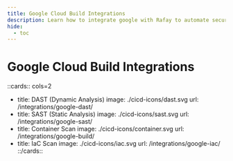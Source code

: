 ```yaml
---
title: Google Cloud Build Integrations
description: Learn how to integrate google with Rafay to automate security testing and deployment of your applications.
hide:
  - toc
---
```

<style>
.nt-card .nt-card-image{
  color: #005BFF;
}

.nt-card-title {
    text-align: -webkit-center;
}
</style>

# Google Cloud Build Integrations

::cards:: cols=2

- title: DAST (Dynamic Analysis)
  image: ./cicd-icons/dast.svg
  url: /integrations/google-dast/
- title: SAST (Static Analysis)
  image: ./cicd-icons/sast.svg
  url: /integrations/google-sast/
- title: Container Scan
  image: ./cicd-icons/container.svg
  url: /integrations/google-build/
- title: IaC Scan
  image: ./cicd-icons/iac.svg
  url: /integrations/google-iac/
  ::/cards::
